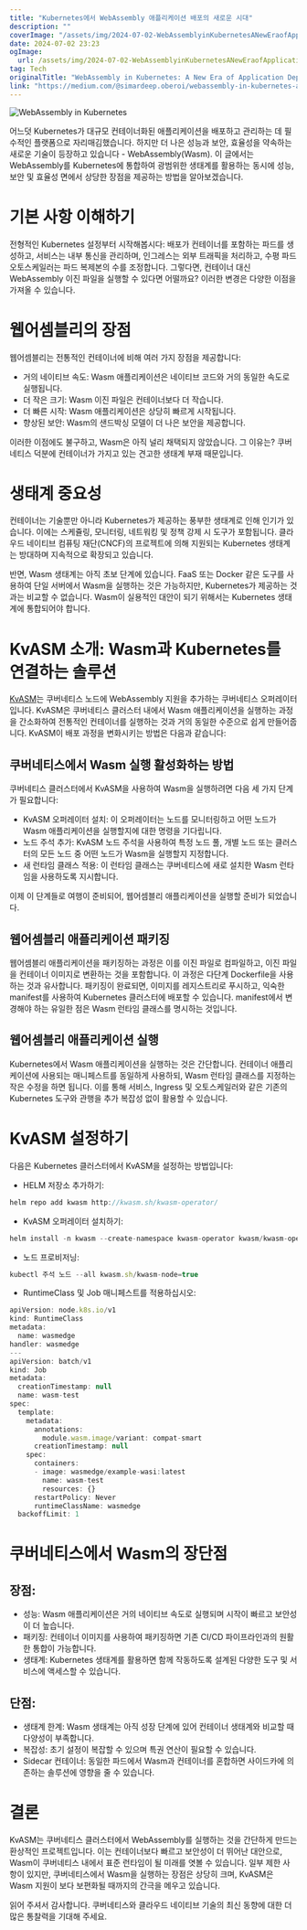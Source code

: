 ```yaml
---
title: "Kubernetes에서 WebAssembly 애플리케이션 배포의 새로운 시대"
description: ""
coverImage: "/assets/img/2024-07-02-WebAssemblyinKubernetesANewEraofApplicationDeployment_0.png"
date: 2024-07-02 23:23
ogImage: 
  url: /assets/img/2024-07-02-WebAssemblyinKubernetesANewEraofApplicationDeployment_0.png
tag: Tech
originalTitle: "WebAssembly in Kubernetes: A New Era of Application Deployment"
link: "https://medium.com/@simardeep.oberoi/webassembly-in-kubernetes-a-new-era-of-application-deployment-9d579c59e556"
---
```



![WebAssembly in Kubernetes](/assets/img/2024-07-02-WebAssemblyinKubernetesANewEraofApplicationDeployment_0.png)

어느덧 Kubernetes가 대규모 컨테이너화된 애플리케이션을 배포하고 관리하는 데 필수적인 플랫폼으로 자리매김했습니다. 하지만 더 나은 성능과 보안, 효율성을 약속하는 새로운 기술이 등장하고 있습니다 - WebAssembly(Wasm). 이 글에서는 WebAssembly를 Kubernetes에 통합하여 광범위한 생태계를 활용하는 동시에 성능, 보안 및 효율성 면에서 상당한 장점을 제공하는 방법을 알아보겠습니다.

# 기본 사항 이해하기

전형적인 Kubernetes 설정부터 시작해봅시다: 배포가 컨테이너를 포함하는 파드를 생성하고, 서비스는 내부 통신을 관리하며, 인그레스는 외부 트래픽을 처리하고, 수평 파드 오토스케일러는 파드 복제본의 수를 조정합니다. 그렇다면, 컨테이너 대신 WebAssembly 이진 파일을 실행할 수 있다면 어떨까요? 이러한 변경은 다양한 이점을 가져올 수 있습니다.

<div class="content-ad"></div>

# 웹어셈블리의 장점

웹어셈블리는 전통적인 컨테이너에 비해 여러 가지 장점을 제공합니다:

- 거의 네이티브 속도: Wasm 애플리케이션은 네이티브 코드와 거의 동일한 속도로 실행됩니다.
- 더 작은 크기: Wasm 이진 파일은 컨테이너보다 더 작습니다.
- 더 빠른 시작: Wasm 애플리케이션은 상당히 빠르게 시작됩니다.
- 향상된 보안: Wasm의 샌드박싱 모델이 더 나은 보안을 제공합니다.

이러한 이점에도 불구하고, Wasm은 아직 널리 채택되지 않았습니다. 그 이유는? 쿠버네티스 덕분에 컨테이너가 가지고 있는 견고한 생태계 부재 때문입니다.

<div class="content-ad"></div>

# 생태계 중요성

컨테이너는 기술뿐만 아니라 Kubernetes가 제공하는 풍부한 생태계로 인해 인기가 있습니다. 이에는 스케쥴링, 모니터링, 네트워킹 및 정책 강제 시 도구가 포함됩니다. 클라우드 네이티브 컴퓨팅 재단(CNCF)의 프로젝트에 의해 지원되는 Kubernetes 생태계는 방대하며 지속적으로 확장되고 있습니다.

반면, Wasm 생태계는 아직 초보 단계에 있습니다. FaaS 또는 Docker 같은 도구를 사용하여 단일 서버에서 Wasm을 실행하는 것은 가능하지만, Kubernetes가 제공하는 것과는 비교할 수 없습니다. Wasm이 실용적인 대안이 되기 위해서는 Kubernetes 생태계에 통합되어야 합니다.

# KvASM 소개: Wasm과 Kubernetes를 연결하는 솔루션

<div class="content-ad"></div>

[KvASM](https://github.com/kvaps/kvass)는 쿠버네티스 노드에 WebAssembly 지원을 추가하는 쿠버네티스 오퍼레이터입니다. KvASM은 쿠버네티스 클러스터 내에서 Wasm 애플리케이션을 실행하는 과정을 간소화하여 전통적인 컨테이너를 실행하는 것과 거의 동일한 수준으로 쉽게 만들어줍니다. KvASM이 배포 과정을 변화시키는 방법은 다음과 같습니다:

## 쿠버네티스에서 Wasm 실행 활성화하는 방법

쿠버네티스 클러스터에서 KvASM을 사용하여 Wasm을 실행하려면 다음 세 가지 단계가 필요합니다:

- KvASM 오퍼레이터 설치: 이 오퍼레이터는 노드를 모니터링하고 어떤 노드가 Wasm 애플리케이션을 실행할지에 대한 명령을 기다립니다.
- 노드 주석 추가: KvASM 노드 주석을 사용하여 특정 노드 풀, 개별 노드 또는 클러스터의 모든 노드 중 어떤 노드가 Wasm을 실행할지 지정합니다.
- 새 런타임 클래스 적용: 이 런타임 클래스는 쿠버네티스에 새로 설치한 Wasm 런타임을 사용하도록 지시합니다.

<div class="content-ad"></div>

이제 이 단계들로 여행이 준비되어, 웹어셈블리 애플리케이션을 실행할 준비가 되었습니다.

## 웹어셈블리 애플리케이션 패키징

웹어셈블리 애플리케이션을 패키징하는 과정은 이를 이진 파일로 컴파일하고, 이진 파일을 컨테이너 이미지로 변환하는 것을 포함합니다. 이 과정은 다단계 Dockerfile을 사용하는 것과 유사합니다. 패키징이 완료되면, 이미지를 레지스트리로 푸시하고, 익숙한 manifest를 사용하여 Kubernetes 클러스터에 배포할 수 있습니다. manifest에서 변경해야 하는 유일한 점은 Wasm 런타임 클래스를 명시하는 것입니다.

## 웹어셈블리 애플리케이션 실행

<div class="content-ad"></div>

Kubernetes에서 Wasm 애플리케이션을 실행하는 것은 간단합니다. 컨테이너 애플리케이션에 사용되는 매니페스트를 동일하게 사용하되, Wasm 런타임 클래스를 지정하는 작은 수정을 하면 됩니다. 이를 통해 서비스, Ingress 및 오토스케일러와 같은 기존의 Kubernetes 도구와 관행을 추가 복잡성 없이 활용할 수 있습니다.

# KvASM 설정하기

다음은 Kubernetes 클러스터에서 KvASM을 설정하는 방법입니다:

- HELM 저장소 추가하기:

<div class="content-ad"></div>

```js
helm repo add kwasm http://kwasm.sh/kwasm-operator/
```

- KvASM 오퍼레이터 설치하기:

```js
helm install -n kwasm --create-namespace kwasm-operator kwasm/kwasm-operator
```

- 노드 프로비저닝:

<div class="content-ad"></div>

```js
kubectl 주석 노드 --all kwasm.sh/kwasm-node=true
```

- RuntimeClass 및 Job 매니페스트를 적용하십시오:

```js
apiVersion: node.k8s.io/v1
kind: RuntimeClass
metadata:
  name: wasmedge
handler: wasmedge
---
apiVersion: batch/v1
kind: Job
metadata:
  creationTimestamp: null
  name: wasm-test
spec:
  template:
    metadata:
      annotations:
        module.wasm.image/variant: compat-smart
      creationTimestamp: null
    spec:
      containers:
      - image: wasmedge/example-wasi:latest
        name: wasm-test
        resources: {}
      restartPolicy: Never
      runtimeClassName: wasmedge
  backoffLimit: 1
```

# 쿠버네티스에서 Wasm의 장단점


<div class="content-ad"></div>

## 장점:

- 성능: Wasm 애플리케이션은 거의 네이티브 속도로 실행되며 시작이 빠르고 보안성이 더 높습니다.
- 패키징: 컨테이너 이미지를 사용하여 패키징하면 기존 CI/CD 파이프라인과의 원활한 통합이 가능합니다.
- 생태계: Kubernetes 생태계를 활용하면 함께 작동하도록 설계된 다양한 도구 및 서비스에 액세스할 수 있습니다.

## 단점:

- 생태계 한계: Wasm 생태계는 아직 성장 단계에 있어 컨테이너 생태계와 비교할 때 다양성이 부족합니다.
- 복잡성: 초기 설정이 복잡할 수 있으며 특권 연산이 필요할 수 있습니다.
- Sidecar 컨테이너: 동일한 파드에서 Wasm과 컨테이너를 혼합하면 사이드카에 의존하는 솔루션에 영향을 줄 수 있습니다.

<div class="content-ad"></div>

# 결론

KvASM는 쿠버네티스 클러스터에서 WebAssembly를 실행하는 것을 간단하게 만드는 환상적인 프로젝트입니다. 이는 컨테이너보다 빠르고 보안성이 더 뛰어난 대안으로, Wasm이 쿠버네티스 내에서 표준 런타임이 될 미래를 엿볼 수 있습니다. 일부 제한 사항이 있지만, 쿠버네티스에서 Wasm을 실행하는 장점은 상당히 크며, KvASM은 Wasm 지원이 보다 보편화될 때까지의 간극을 메우고 있습니다.

읽어 주셔서 감사합니다. 쿠버네티스와 클라우드 네이티브 기술의 최신 동향에 대한 더 많은 통찰력을 기대해 주세요.